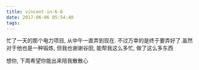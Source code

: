 ```yaml
---
title: vincent-in-6-6
date: 2017-06-06 05:54:40
tags:
---
```


<p>忙了一天的那个电力项目, 从中午一直弄到现在. 不过万幸的是终于要弄好了.虽然对于他也是一种锻炼, 但我也谢谢谷田, 能帮我这么多忙, 做了这么多东西</p>
<p>想你, 下周希望你能出来陪我散散心</p>
